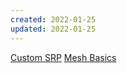 ```yaml
---
created: 2022-01-25
updated: 2022-01-25
---
```

[Custom SRP](Unity%20Catlike/Custom%20SRP.md)
[Mesh Basics](Unity%20Catlike/Mesh%20Basics.md)